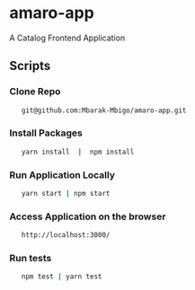 # amaro-app
A Catalog Frontend Application

## Scripts

### Clone Repo
```bash
   git@github.com:Mbarak-Mbigo/amaro-app.git
```

### Install Packages

```bash
   yarn install  |  npm install
```

### Run Application Locally
```bash
   yarn start | npm start
```

### Access Application on the browser
```bash
   http://localhost:3000/ 
```
### Run tests
```bash
   npm test | yarn test 
```
